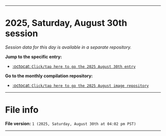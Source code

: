 
***

# 2025, Saturday, August 30th session

_Session data for this day is available in a separate repository._

**Jump to the specific entry:**

- [:octocat: `Click/tap here to go the 2025 August 30th entry`](https://github.com/seanpm2001/SeansLifeArchive_Images_MotorWorld_CarFactory_Y2025_V8/tree/SeansLifeArchive_Images_MotorWorld_CarFactory_Y2025_V8_Main-dev/2025/08_August/30/)

**Go to the monthly compilation repository:**

- [:octocat: `Click/tap here to go the 2025 August image repository`](https://github.com/seanpm2001/SeansLifeArchive_Images_MotorWorld_CarFactory_Y2025_V8/)

***

# File info

**File version:** `1 (2025, Saturday, August 30th at 04:02 pm PST)`

***

